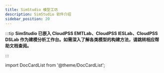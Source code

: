 ```yaml
---
title: SimStudio 模型工坊
description: SimStudio 软件介绍
sidebar_position: 20
---
```

:::tip
**SimStudio 已嵌入 CloudPSS EMTLab、CloudPSS IESLab、CloudPSS DSLab 作为建模分析工作台。如需深入了解各类模型的构建方法，请跳转相应帮助文档查阅。**

:::

import DocCardList from '@theme/DocCardList';

<DocCardList />


<!-- * [SimStudio快速入门](guide.md)

* [SimStudio介绍](intro.md)

* [个人中心功能](center.md)

* [SimStudio工作台](workbench.md)

* [SimStudio基础功能](basic.md)

* [SimStudio SDK](simstudio-sdk.md)

* [模型案例](case.md) -->
